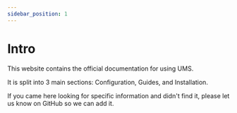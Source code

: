 ```yaml
---
sidebar_position: 1
---
```


# Intro

This website contains the official documentation for using UMS.

It is split into 3 main sections: Configuration, Guides, and Installation.

If you came here looking for specific information and didn't find it, please let us know on GitHub so we can add it.
